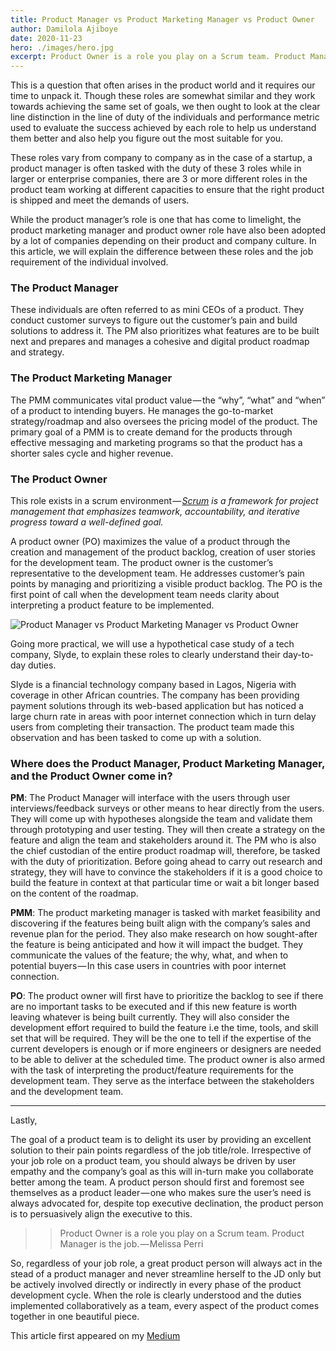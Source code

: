 ```yaml
---
title: Product Manager vs Product Marketing Manager vs Product Owner
author: Damilola Ajiboye
date: 2020-11-23
hero: ./images/hero.jpg
excerpt: Product Owner is a role you play on a Scrum team. Product Manager is the job. — Melissa Perri.
---
```



This is a question that often arises in the product world and it requires our time to unpack it. Though these roles are somewhat similar and they work towards achieving the same set of goals, we then ought to look at the clear line distinction in the line of duty of the individuals and performance metric used to evaluate the success achieved by each role to help us understand them better and also help you figure out the most suitable for you.

These roles vary from company to company as in the case of a startup, a product manager is often tasked with the duty of these 3 roles while in larger or enterprise companies, there are 3 or more different roles in the product team working at different capacities to ensure that the right product is shipped and meet the demands of users.

While the product manager’s role is one that has come to limelight, the product marketing manager and product owner role have also been adopted by a lot of companies depending on their product and company culture. In this article, we will explain the difference between these roles and the job requirement of the individual involved.

 ### The Product Manager
These individuals are often referred to as mini CEOs of a product. They conduct customer surveys to figure out the customer’s pain and build solutions to address it. The PM also prioritizes what features are to be built next and prepares and manages a cohesive and digital product roadmap and strategy.

### The Product Marketing Manager
The PMM communicates vital product value — the “why”, “what” and “when” of a product to intending buyers. He manages the go-to-market strategy/roadmap and also oversees the pricing model of the product. The primary goal of a PMM is to create demand for the products through effective messaging and marketing programs so that the product has a shorter sales cycle and higher revenue.

### The Product Owner
This role exists in a scrum environment — _[Scrum](https://www.scrum.org/resources/what-is-scrum "Scrum") is a framework for project management that emphasizes teamwork, accountability, and iterative progress toward a well-defined goal._

A product owner (PO) maximizes the value of a product through the creation and management of the product backlog, creation of user stories for the development team. The product owner is the customer’s representative to the development team. He addresses customer’s pain points by managing and prioritizing a visible product backlog. The PO is the first point of call when the development team needs clarity about interpreting a product feature to be implemented.

<div className="Image__Small">
  <img
    src="./images/pm.png"
    title="Photo by Marvin Meyer on Unsplash"
    alt="Product Manager vs Product Marketing Manager vs Product Owner"
  />
</div>

Going more practical, we will use a hypothetical case study of a tech company, Slyde, to explain these roles to clearly understand their day-to-day duties.

Slyde is a financial technology company based in Lagos, Nigeria with coverage in other African countries. The company has been providing payment solutions through its web-based application but has noticed a large churn rate in areas with poor internet connection which in turn delay users from completing their transaction. The product team made this observation and has been tasked to come up with a solution.

### Where does the Product Manager, Product Marketing Manager, and the Product Owner come in?

**PM**: The Product Manager will interface with the users through user interviews/feedback surveys or other means to hear directly from the users. They will come up with hypotheses alongside the team and validate them through prototyping and user testing. They will then create a strategy on the feature and align the team and stakeholders around it. The PM who is also the chief custodian of the entire product roadmap will, therefore, be tasked with the duty of prioritization. Before going ahead to carry out research and strategy, they will have to convince the stakeholders if it is a good choice to build the feature in context at that particular time or wait a bit longer based on the content of the roadmap.

**PMM**: The product marketing manager is tasked with market feasibility and discovering if the features being built align with the company’s sales and revenue plan for the period. They also make research on how sought-after the feature is being anticipated and how it will impact the budget. They communicate the values of the feature; the why, what, and when to potential buyers — In this case users in countries with poor internet connection.

**PO**: The product owner will first have to prioritize the backlog to see if there are no important tasks to be executed and if this new feature is worth leaving whatever is being built currently. They will also consider the development effort required to build the feature i.e the time, tools, and skill set that will be required. They will be the one to tell if the expertise of the current developers is enough or if more engineers or designers are needed to be able to deliver at the scheduled time. The product owner is also armed with the task of interpreting the product/feature requirements for the development team. They serve as the interface between the stakeholders and the development team.

---

Lastly,

The goal of a product team is to delight its user by providing an excellent solution to their pain points regardless of the job title/role. Irrespective of your job role on a product team, you should always be driven by user empathy and the company’s goal as this will in-turn make you collaborate better among the team. A product person should first and foremost see themselves as a product leader — one who makes sure the user’s need is always advocated for, despite top executive declination, the product person is to persuasively align the executive to this.

 >> Product Owner is a role you play on a Scrum team. Product Manager is the job. — Melissa Perri

So, regardless of your job role, a great product person will always act in the stead of a product manager and never streamline herself to the JD only but be actively involved directly or indirectly in every phase of the product development cycle. When the role is clearly understood and the duties implemented collaboratively as a team, every aspect of the product comes together in one beautiful piece.

This article first appeared on my [Medium](https://blog.usejournal.com/product-manager-vs-product-marketing-manager-vs-product-owner-8ab08bc45662 "Medium")
